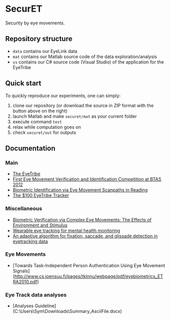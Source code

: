 # SecurET
Security by eye movements.

## Repository structure
 - `data` contains our EyeLink data
 - `mat` contains our Matlab source code of the data exploration/analysis
 - `vs` contains our C# source code (Visual Studio) of the application for the EyeTribe

## Quick start
To quickly reproduce our experiments, one can simply:
 1. clone our repository (or download the source in ZIP format with the button above on the right)
 2. launch Matlab and make `securet/mat` as your current folder
 3. execute command `test`
 4. relax while computation goes on
 5. check `securet/out` for outputs

## Documentation
### Main
 - [The EyeTribe](https://theeyetribe.com/)
 - [First Eye Movement Verification and Identification Competition at BTAS 2012](http://www.paulosoft.com.pl/kasprowski/pub/btas2012.pdf)
 - [Biometric Identification via Eye Movement Scanpaths in Reading](http://cs.txstate.edu/~ok11/papers_published/2011_IJCB_Ho_Ko.pdf)
 - [The $100 EyeTribe Tracker](http://www.pygaze.org/2015/06/eyetribe/)

### Miscellaneous
 - [Biometric Verification via Complex Eye Movements: The Effects of Environment and Stimulus](http://cs.txstate.edu/~ok11/papers_published/2012_BTAS_Ho_Ko.pdf)
 - [Wearable eye tracking for mental health monitoring](http://perceptual.mpi-inf.mpg.de/files/2013/03/vidal12_comcom.pdf)
 - [An adaptive algorithm for fixation, saccade, and glissade detection in eyetracking data](http://download.springer.com/static/pdf/952/art%253A10.3758%252FBRM.42.1.188.pdf?originUrl=http%3A%2F%2Flink.springer.com%2Farticle%2F10.3758%2FBRM.42.1.188&token2=exp=1448673134~acl=%2Fstatic%2Fpdf%2F952%2Fart%25253A10.3758%25252FBRM.42.1.188.pdf%3ForiginUrl%3Dhttp%253A%252F%252Flink.springer.com%252Farticle%252F10.3758%252FBRM.42.1.188*~hmac=7ff466a2bc3109defc8d4d9e511f8d7030a70b895a5a38a8b2f8650bd84d98d8)

### Eye Movements
 - [Towards Task-Independent Person Authentication Using Eye Movement Signals] (http://www.cs.joensuu.fi/pages/tkinnu/webpage/pdf/eyebiometrics_ETRA2010.pdf)

### Eye Track data analyses
- [Analyses Guideline] (C:\Users\Sym\Downloads\Summary_AsciiFile.docx)
 
